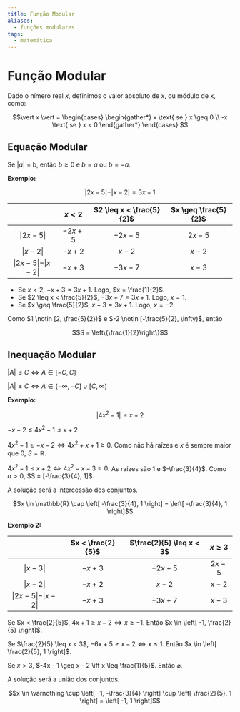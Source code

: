 ```yaml
---
title: Função Modular
aliases:
  - funções modulares
tags:
  - matemática
---
```

# Função Modular

Dado o nímero real $x$, definimos o valor absoluto de $x$, ou módulo de x, como:

$$\vert x \vert = 
\begin{cases}
\begin{gather*}
x \text{ se } x \geq 0 \\
-x \text{ se } x < 0
\end{gather*}
\end{cases}
$$

## Equação Modular

Se $\vert a \vert$ = b, então $b \geq 0$ e $b = a$ ou $b = -a$.

**Exemplo:**

$$\vert 2x - 5 \vert - \vert x - 2 \vert = 3x + 1$$

|                                          |  $x < 2$  | $2 \leq x < \frac{5}{2}$ | $x \geq \frac{5}{2}$ |
|:----------------------------------------:|:---------:|:------------------------:|:--------------------:|
|             $\vert2x-5\vert$             | $-2x + 5$ |        $-2x + 5$         |       $2x - 5$       | 
|           $\vert x - 2 \vert$            | $-x + 2$  |         $x - 2$          |       $x - 2$        |
| $\vert 2x - 5 \vert - \vert x - 2 \vert$ | $-x + 3$  |        $-3x + 7$         |       $x - 3$        |

- Se $x < 2$, $-x + 3 = 3x + 1$. Logo, $x = \frac{1}{2}$.
- Se $2 \leq x < \frac{5}{2}$, $-3x + 7 = 3x + 1$. Logo, $x = 1$.
- Se $x \geq \frac{5}{2}$, $x - 3 = 3x + 1$. Logo, $x = -2$.

Como $1 \notin [2, \frac{5}{2})$ e $-2 \notin [-\frac{5}{2}, \infty)$, então

$$S = \left\{\frac{1}{2}\right\}$$

## Inequação Modular

$\vert A \vert \leq C \iff A \in [-C, C]$

$\vert A \vert \geq C \iff A \in (-\infty, -C] \cup [C, \infty)$

**Exemplo:**

$$\vert 4x^2 - 1 \vert \leq x + 2$$

$-x - 2 \leq 4x^2 - 1 \leq x + 2$

$4x^2 - 1 \geq -x - 2 \iff 4x^2 + x + 1 \geq 0$. Como não há raízes e $x$ é sempre maior que 0, $S = \mathbb{R}$.

$4x^2 - 1 \leq x + 2 \iff 4x^2 - x - 3 \geq 0$. As raízes são $1$ e $-\frac{3}{4}$. Como $a > 0$, $S = [-\frac{3}{4}, 1]$.

A solução será a intercessão dos conjuntos.

$$x \in \mathbb{R} \cap \left[ -\frac{3}{4}, 1 \right] = \left[ -\frac{3}{4}, 1 \right]$$

**Exemplo 2:**

|                                          | $x < \frac{2}{5}$ | $\frac{2}{5} \leq x < 3$ | $x \geq 3$ |
|:----------------------------------------:|:-----------------:|:------------------------:|:----------:|
|           $\vert x - 3 \vert$            |     $-x + 3$      |        $-2x + 5$         |  $2x - 5$  |
|           $\vert x - 2 \vert$            |     $-x + 2$      |         $x - 2$          |  $x - 2$   |
| $\vert 2x - 5 \vert - \vert x - 2 \vert$ |     $-x + 3$      |        $-3x + 7$         |  $x - 3$   |


Se $x < \frac{2}{5}$, $4x + 1 \geq x - 2 \iff x \geq -1$. Então $x \in \left[ -1, \frac{2}{5} \right]$.

Se $\frac{2}{5} \leq x < 3$, $-6x + 5 \geq x - 2 \iff x \leq 1$. Então $x \in \left[ \frac{2}{5}, 1 \right]$.

Se $x > 3$, $-4x - 1 \geq x - 2 \iff x \leq \frac{1}{5}$. Então $\varnothing$.

A solução será a união dos conjuntos.

$$x \in \varnothing \cup \left[ -1, -\frac{3}{4} \right] \cup \left[ \frac{2}{5}, 1 \right] = \left[ -1, 1 \right]$$